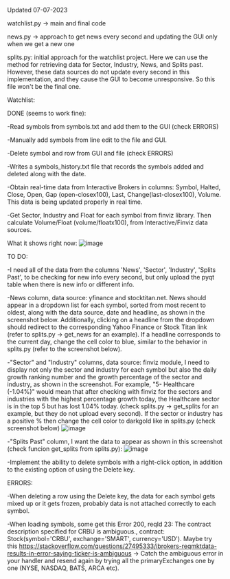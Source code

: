 Updated 07-07-2023

watchlist.py -> main and final code

news.py -> approach to get news every second and updating the GUI only when we get a new one

splits.py: initial approach for the watchlist project. Here we can use the method for retrieving data for Sector, Industry, News, and Splits past. However, these data sources do not update every second in this implementation, and they cause the GUI to become unresponsive. So this file won't be the final one.


Watchlist:

DONE (seems to work fine):

-Read symbols from symbols.txt and add them to the GUI (check ERRORS)

-Manually add symbols from line edit to the file and GUI.

-Delete symbol and row from GUI and file (check ERRORS)

-Writes a symbols_history.txt file that records the symbols added and deleted along with the date.

-Obtain real-time data from Interactive Brokers in columns: Symbol, Halted, Close, Open, Gap (open-closex100), Last, Change(last-closex100), Volume. This data is being updated properly in real time.

-Get Sector, Industry and Float for each symbol from finviz library. Then calculate Volume/Float (volume/floatx100), from Interactive/Finviz data sources.

What it shows right now:
![image](https://github.com/Keukoo/Stocks-Watchlist/assets/138369317/468ac89e-d80d-4520-b798-579a27c77cea)



TO DO:

-I need all of the data from the columns 'News', 'Sector', 'Industry', 'Splits Past', to be checking for new info every second, but only upload the pyqt table when there is new info or different info.

-News column, data source: yfinance and stocktitan.net. News should appear in a dropdown list for each symbol, sorted from most recent to oldest, along with the data source, date and headline, as shown in the screenshot below. Additionally, clicking on a headline from the dropdown should redirect to the corresponding Yahoo Finance or Stock Titan link (refer to splits.py -> get_news for an example). If a headline corresponds to the current day, change the cell color to blue, similar to the behavior in splits.py (refer to the screenshot below).

-"Sector" and "Industry" columns, data source: finviz module, I need to display not only the sector and industry for each symbol but also the daily growth ranking number and the growth percentage of the sector and industry, as shown in the screenshot. For example, "5- Healthcare (-1.04%)" would mean that after checking with finviz for the sectors and industries with the highest percentage growth today, the Healthcare sector is in the top 5 but has lost 1.04% today. (check splits.py -> get_splits for an example, but they do not upload every second). If the sector or industry has a positive % then change the cell color to darkgold like in splits.py (check screenshot below)
![image](https://github.com/Keukoo/Stocks-Watchlist/assets/138369317/a20c2e55-ebcc-45a0-bea6-4a3cb5c3424a)

-"Splits Past" column, I want the data to appear as shown in this screenshot (check funcion get_splits from splits.py):
![image](https://github.com/Keukoo/Stocks-Watchlist/assets/138369317/e9f646a0-503c-4326-958c-f10a1274ba92)


-Implement the ability to delete symbols with a right-click option, in addition to the existing option of using the Delete key.

ERRORS:

-When deleting a row using the Delete key, the data for each symbol gets mixed up or it gets frozen, probably data is not attached correctly to each symbol.

-When loading symbols, some get this Error 200, reqId 23: The contract description specified for CRBU is ambiguous., contract: Stock(symbol='CRBU', exchange='SMART', currency='USD'). Maybe try this https://stackoverflow.com/questions/27495333/ibrokers-reqmktdata-results-in-error-saying-ticker-is-ambiguous -> Catch the ambiguous error in your handler and resend again by trying all the primaryExchanges one by one (NYSE, NASDAQ, BATS, ARCA etc).

